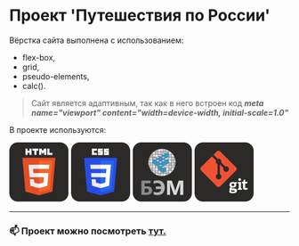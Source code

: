 # **Проект 'Путешествия по России'**

Вёрстка сайта выполнена с использованием:
- flex-box,
- grid,
- pseudo-elements,
- calc().

> Сайт является адаптивным, так как в него встроен код ***meta name="viewport"
> content="width=device-width, initial-scale=1.0"***

В проекте используются:

[![HTML](https://raw.githubusercontent.com/innagolovko/innagolovko/2ffcf84a9b8adb1876e29a661e289928b14f073a/images/HTML.svg)](https://developer.mozilla.org/ru/docs/Learn/Getting_started_with_the_web/HTML_basics)
[![CSS](https://raw.githubusercontent.com/innagolovko/innagolovko/2ffcf84a9b8adb1876e29a661e289928b14f073a/images/CSS.svg)](https://developer.mozilla.org/ru/docs/Learn/Getting_started_with_the_web/CSS_basics)
[![БЭМ](https://raw.githubusercontent.com/innagolovko/innagolovko/e8eccd01b7ed3321b0dac4c7b18c9a4254d274ef/images/%D0%91%D0%AD%D0%9C.svg)](https://ru.bem.info/)
[![Git](https://raw.githubusercontent.com/innagolovko/innagolovko/2ffcf84a9b8adb1876e29a661e289928b14f073a/images/Git.svg)](https://git-scm.com/)

_______________________________________________________________________________________

### 📫 Проект можно посмотреть [тут.](https://innagolovko.github.io/travel/)
